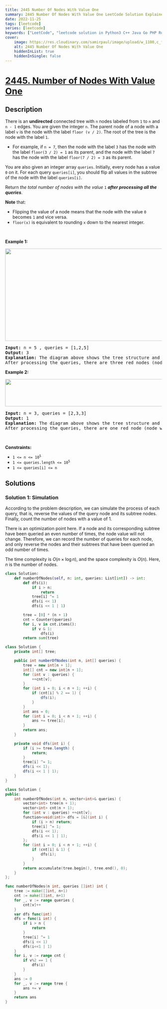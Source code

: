 ```yaml
---
title: 2445 Number Of Nodes With Value One
summary: 2445 Number Of Nodes With Value One LeetCode Solution Explained
date: 2022-11-25
tags: [leetcode]
series: [leetcode]
keywords: ["LeetCode", "leetcode solution in Python3 C++ Java Go PHP Ruby Swift TypeScript Rust C# JavaScript C", "2445 Number Of Nodes With Value One LeetCode Solution Explained in all languages"]
cover:
    image: https://res.cloudinary.com/samirpaul/image/upload/w_1100,c_fit,co_rgb:FFFFFF,l_text:Arial_75_bold:2445 Number Of Nodes With Value One - Solution Explained/problem-solving.webp
    alt: 2445 Number Of Nodes With Value One
    hiddenInList: true
    hiddenInSingle: false
---
```



# [2445. Number of Nodes With Value One](https://leetcode.com/problems/number-of-nodes-with-value-one)


## Description

<p>There is an <strong>undirected</strong> connected tree with <code>n</code> nodes labeled from <code>1</code> to <code>n</code> and <code>n - 1</code> edges. You are given the integer <code>n</code>. The parent node of a node with a label <code>v</code> is the node with the label <code>floor (v / 2)</code>. The root of the tree is the node with the label <code>1</code>.</p>

<ul>
	<li>For example, if <code>n = 7</code>, then the node with the label <code>3</code> has the node with the label <code>floor(3 / 2) = 1</code> as its parent, and the node with the label <code>7</code> has the node with the label <code>floor(7 / 2) = 3</code> as its parent.</li>
</ul>

<p>You are also given an integer array <code>queries</code>. Initially, every node has a value <code>0</code> on it. For each query <code>queries[i]</code>, you should flip all values in the subtree of the node with the label <code>queries[i]</code>.</p>

<p>Return <em>the total number of nodes with the value </em><code>1</code><em> <strong>after processing all the queries</strong></em>.</p>

<p><strong>Note</strong> that:</p>

<ul>
	<li>Flipping the value of a node means that the node with the value <code>0</code> becomes <code>1</code> and vice versa.</li>
	<li><code>floor(x)</code> is equivalent to rounding <code>x</code> down to the nearest integer.</li>
</ul>

<p>&nbsp;</p>
<p><strong class="example">Example 1:</strong></p>
<img alt="" src="https://fastly.jsdelivr.net/gh/doocs/leetcode@main/solution/2400-2499/2445.Number%20of%20Nodes%20With%20Value%20One/images/ex1.jpg" style="width: 600px; height: 297px;" />
<pre>
<strong>Input:</strong> n = 5 , queries = [1,2,5]
<strong>Output:</strong> 3
<strong>Explanation:</strong> The diagram above shows the tree structure and its status after performing the queries. The blue node represents the value 0, and the red node represents the value 1.
After processing the queries, there are three red nodes (nodes with value 1): 1, 3, and 5.
</pre>

<p><strong class="example">Example 2:</strong></p>
<img alt="" src="https://fastly.jsdelivr.net/gh/doocs/leetcode@main/solution/2400-2499/2445.Number%20of%20Nodes%20With%20Value%20One/images/ex2.jpg" style="width: 650px; height: 88px;" />
<pre>
<strong>Input:</strong> n = 3, queries = [2,3,3]
<strong>Output:</strong> 1
<strong>Explanation:</strong> The diagram above shows the tree structure and its status after performing the queries. The blue node represents the value 0, and the red node represents the value 1.
After processing the queries, there are one red node (node with value 1): 2.
</pre>

<p>&nbsp;</p>
<p><strong>Constraints:</strong></p>

<ul>
	<li><code>1 &lt;= n &lt;= 10<sup>5</sup></code></li>
	<li><code>1 &lt;= queries.length &lt;= 10<sup>5</sup></code></li>
	<li><code>1 &lt;= queries[i] &lt;= n</code></li>
</ul>

## Solutions

### Solution 1: Simulation

According to the problem description, we can simulate the process of each query, that is, reverse the values of the query node and its subtree nodes. Finally, count the number of nodes with a value of 1.

There is an optimization point here. If a node and its corresponding subtree have been queried an even number of times, the node value will not change. Therefore, we can record the number of queries for each node, and only reverse the nodes and their subtrees that have been queried an odd number of times.

The time complexity is $O(n \times \log n)$, and the space complexity is $O(n)$. Here, $n$ is the number of nodes.

<!-- tabs:start -->

```python
class Solution:
    def numberOfNodes(self, n: int, queries: List[int]) -> int:
        def dfs(i):
            if i > n:
                return
            tree[i] ^= 1
            dfs(i << 1)
            dfs(i << 1 | 1)

        tree = [0] * (n + 1)
        cnt = Counter(queries)
        for i, v in cnt.items():
            if v & 1:
                dfs(i)
        return sum(tree)
```

```java
class Solution {
    private int[] tree;

    public int numberOfNodes(int n, int[] queries) {
        tree = new int[n + 1];
        int[] cnt = new int[n + 1];
        for (int v : queries) {
            ++cnt[v];
        }
        for (int i = 0; i < n + 1; ++i) {
            if (cnt[i] % 2 == 1) {
                dfs(i);
            }
        }
        int ans = 0;
        for (int i = 0; i < n + 1; ++i) {
            ans += tree[i];
        }
        return ans;
    }

    private void dfs(int i) {
        if (i >= tree.length) {
            return;
        }
        tree[i] ^= 1;
        dfs(i << 1);
        dfs(i << 1 | 1);
    }
}
```

```cpp
class Solution {
public:
    int numberOfNodes(int n, vector<int>& queries) {
        vector<int> tree(n + 1);
        vector<int> cnt(n + 1);
        for (int v : queries) ++cnt[v];
        function<void(int)> dfs = [&](int i) {
            if (i > n) return;
            tree[i] ^= 1;
            dfs(i << 1);
            dfs(i << 1 | 1);
        };
        for (int i = 0; i < n + 1; ++i) {
            if (cnt[i] & 1) {
                dfs(i);
            }
        }
        return accumulate(tree.begin(), tree.end(), 0);
    }
};
```

```go
func numberOfNodes(n int, queries []int) int {
	tree := make([]int, n+1)
	cnt := make([]int, n+1)
	for _, v := range queries {
		cnt[v]++
	}
	var dfs func(int)
	dfs = func(i int) {
		if i > n {
			return
		}
		tree[i] ^= 1
		dfs(i << 1)
		dfs(i<<1 | 1)
	}
	for i, v := range cnt {
		if v%2 == 1 {
			dfs(i)
		}
	}
	ans := 0
	for _, v := range tree {
		ans += v
	}
	return ans
}
```

<!-- tabs:end -->

<!-- end -->
